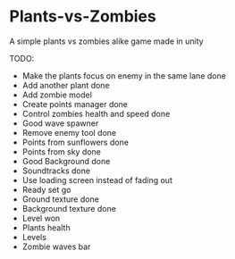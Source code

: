 # Plants-vs-Zombies
 A simple plants vs zombies alike game made in unity


TODO: 
- Make the plants focus on enemy in the same lane                   done
- Add another plant                                                 done
- Add zombie model
- Create points manager                                             done
- Control zombies health and speed                                  done
- Good wave spawner
- Remove enemy tool                                                 done
- Points from sunflowers                                            done
- Points from sky                                                   done
- Good Background                                                   done
- Soundtracks                                                       done
- Use loading screen instead of fading out
- Ready set go
- Ground texture                                                    done
- Background texture                                                done
- Level won 
- Plants health
- Levels
- Zombie waves bar